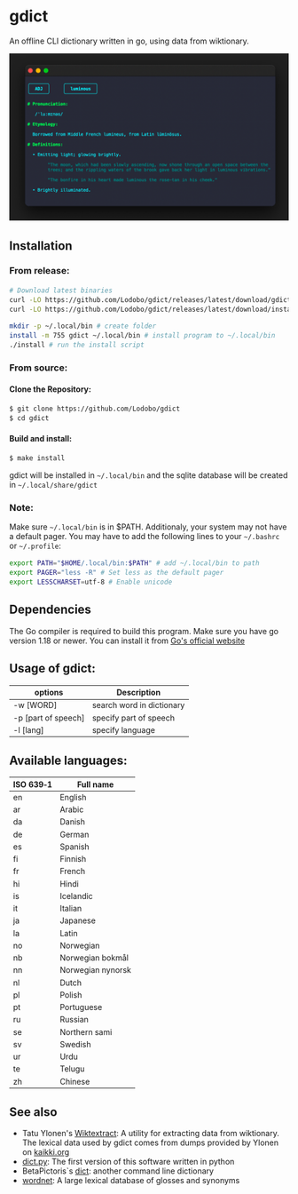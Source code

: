 # gdict
An offline CLI dictionary written in go, using data from wiktionary.

![screenshot.png](https://raw.githubusercontent.com/Lodobo/gdict/main/screenshot.png)

## Installation
### From release:
```sh
# Download latest binaries
curl -LO https://github.com/Lodobo/gdict/releases/latest/download/gdict.AMD64
curl -LO https://github.com/Lodobo/gdict/releases/latest/download/install.AMD64
```
```sh
mkdir -p ~/.local/bin # create folder
install -m 755 gdict ~/.local/bin # install program to ~/.local/bin
./install # run the install script
```
### From source:
#### Clone the Repository:
```bash
$ git clone https://github.com/Lodobo/gdict
$ cd gdict
```
#### Build and install:
```bash
$ make install
```
gdict will be installed in `~/.local/bin` and the
sqlite database will be created in `~/.local/share/gdict`
### Note:
Make sure `~/.local/bin` is in $PATH. Additionaly, your system may not have a default pager. You may have to add the following lines to your `~/.bashrc` or `~/.profile`:
```bash
export PATH="$HOME/.local/bin:$PATH" # add ~/.local/bin to path
export PAGER="less -R" # Set less as the default pager
export LESSCHARSET=utf-8 # Enable unicode
```
## Dependencies
The Go compiler is required to build this program. Make sure you have go version 1.18 or newer. You can install it from [Go's official website](https://go.dev/doc/install)

## Usage of gdict:

|options|Description|
|----|----|
|-w [WORD]|search word in dictionary|
|-p [part of speech]|specify part of speech|
|-l [lang]|specify language|

## Available languages:

|ISO 639‑1|Full name|
|----|----|
|en|English|
|ar|Arabic|
|da|Danish|
|de|German|
|es|Spanish|
|fi|Finnish|
|fr|French|
|hi|Hindi|
|is|Icelandic|
|it|Italian|
|ja|Japanese|
|la|Latin|
|no|Norwegian|
|nb|Norwegian bokmål|
|nn|Norwegian nynorsk|
|nl|Dutch|
|pl|Polish|
|pt|Portuguese|
|ru|Russian|
|se|Northern sami|
|sv|Swedish|
|ur|Urdu|
|te|Telugu|
|zh|Chinese|

## See also
- Tatu Ylonen's [Wiktextract](https://github.com/tatuylonen/wiktextract): A utility for extracting data from wiktionary. The lexical data used by gdict comes from dumps provided by Ylonen on [kaikki.org](https://kaikki.org/) 
- [dict.py](https://github.com/Lodobo/dict.py): The first version of this software written in python
-  BetaPictoris`s [dict](https://github.com/BetaPictoris/dict): another command line dictionary
- [wordnet](https://wordnet.princeton.edu/): A large lexical database of glosses and synonyms
